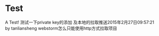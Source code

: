 # Test
A Test!
测试一下private key的添加 及本地的拉取推送2015年2月27日09:57:21 by tanliansheng
webstorm怎么只能使用http方式拉取项目